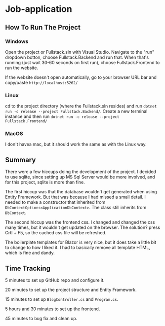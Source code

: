 # Job-application

## How To Run The Project
### Windows

Open the project or Fullstack.sln with Visual Studio. Navigate to the "run" dropdown botton, choose Fullstack.Backend and run that. When that's running (just wait 30-60 seconds on first run), choose Fullstack.Frontend to run the website.

If the website doesn't open automatically, go to your browser URL bar and copy/paste `http://localhost:5262/`

### Linux

cd to the project directory (where the Fullstack.sln resides) and run `dotnet run -c release --project Fullstack.Backend/`. Create a new terminal instance and then run `dotnet run -c release --project Fullstack.Frontend/`

### MacOS

I don't havea mac, but it should work the same as with the Linux way.

## Summary

There were a few hiccups doing the development of the project. I decided to use sqlite, since setting up MS Sql Server would be more involved, and for this project, sqlite is more than fine.

The first hiccup was that the database wouldn't get generated when using Entity Framework. But that was because I had missed a small detail. I needed to make a constructor that inherited from `DbContextOptions<ApplicationDbContext>`. The class still inherits from `DbContext`.

The second hiccup was the frontend css. I changed and changed the css many times, but it wouldn't get updated on the browser. The solution? press Crtl + F5, so the cached css file will be refreshed.

The boilerplate templates for Blazor is very nice, but it does take a little bit to change to how I liked it. I had to basically remove all template HTML, which is fine and dandy.

## Time Tracking

5 minutes to set up GitHub repo and configure it.

20 minutes to set up the project structure and Entity Framework.

15 minutes to set up `BlogController.cs` and `Program.cs`.

5 hours and 30 minutes to set up the frontend.

45 minutes to bug fix and clean up.
